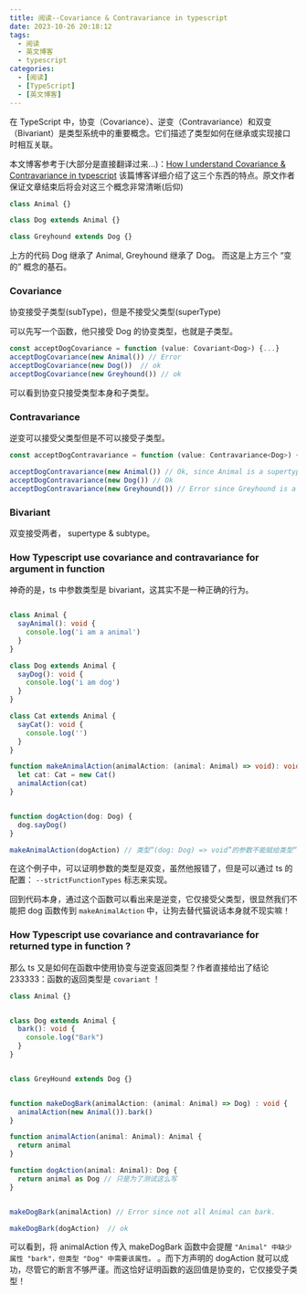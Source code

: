 ```yaml
---
title: 阅读--Covariance & Contravariance in typescript
date: 2023-10-26 20:18:12
tags:
  - 阅读
  - 英文博客
  - typescript
categories:
  - [阅读]
  - [TypeScript]
  - [英文博客]
---
```

在 TypeScript 中，协变（Covariance）、逆变（Contravariance）和双变（Bivariant）是类型系统中的重要概念。它们描述了类型如何在继承或实现接口时相互关联。

本文博客参考于(大部分是直接翻译过来...)：[How I understand Covariance & Contravariance in typescript](https://dev.to/codeoz/how-i-understand-covariance-contravariance-in-typescript-2766)
该篇博客详细介绍了这三个东西的特点。原文作者保证文章结束后将会对这三个概念非常清晰(后仰)


```ts
class Animal {}

class Dog extends Animal {}

class Greyhound extends Dog {}
```
上方的代码 Dog 继承了 Animal, Greyhound 继承了 Dog。 而这是上方三个 “变的” 概念的基石。

### Covariance
协变接受子类型(subType)，但是不接受父类型(superType)

可以先写一个函数，他只接受 Dog 的协变类型，也就是子类型。
```ts
const acceptDogCovariance = function (value: Covariant<Dog>) {...}
acceptDogCovariance(new Animal()) // Error
acceptDogCovariance(new Dog())  // ok
acceptDogCovariance(new Greyhound()) // ok
```
可以看到协变只接受类型本身和子类型。

### Contravariance
逆变可以接受父类型但是不可以接受子类型。
```ts
const acceptDogContravariance = function (value: Contravariance<Dog>) { ... }

acceptDogContravariance(new Animal()) // Ok, since Animal is a supertype of Dog
acceptDogContravariance(new Dog()) // Ok
acceptDogContravariance(new Greyhound()) // Error since Greyhound is a subtype of Dog
```


### Bivariant
双变接受两者， supertype & subtype。


### How Typescript use covariance and contravariance for argument in function
神奇的是，ts 中参数类型是 bivariant，这其实不是一种正确的行为。

```ts

class Animal {
  sayAnimal(): void {
    console.log('i am a animal')
  }
}

class Dog extends Animal {
  sayDog(): void {
    console.log('i am dog')
  }
}

class Cat extends Animal {
  sayCat(): void {
    console.log('')
  }
}

function makeAnimalAction(animalAction: (animal: Animal) => void): void {
  let cat: Cat = new Cat()
  animalAction(cat)
}


function dogAction(dog: Dog) {
  dog.sayDog()
}

makeAnimalAction(dogAction) // 类型“(dog: Dog) => void”的参数不能赋给类型“(animal: Animal) => void”的参数。参数“dog”和“animal” 的类型不兼容。类型 "Animal" 中缺少属性 "sayDog"，但类型 "Dog" 中需要该属性。
```
在这个例子中，可以证明参数的类型是双变，虽然他报错了，但是可以通过 ts 的配置： `--strictFunctionTypes` 标志来实现。

回到代码本身，通过这个函数可以看出来是逆变，它仅接受父类型，很显然我们不能把 dog 函数传到 `makeAnimalAction` 中，让狗去替代猫说话本身就不现实嘛！


### How Typescript use covariance and contravariance for returned type in function ?

那么 ts 又是如何在函数中使用协变与逆变返回类型？作者直接给出了结论233333：函数的返回类型是 `covariant` ！

```ts
class Animal {}


class Dog extends Animal {
  bark(): void {
    console.log("Bark")
  }
}


class GreyHound extends Dog {}


function makeDogBark(animalAction: (animal: Animal) => Dog) : void {
  animalAction(new Animal()).bark()
}

function animalAction(animal: Animal): Animal {
  return animal
}

function dogAction(animal: Animal): Dog {
  return animal as Dog // 只是为了测试这么写
}


makeDogBark(animalAction) // Error since not all Animal can bark.

makeDogBark(dogAction)  // ok
```

可以看到，将 animalAction 传入 makeDogBark 函数中会提醒 `"Animal" 中缺少属性 "bark"，但类型 "Dog" 中需要该属性。` 。而下方声明的 dogAction 就可以成功，尽管它的断言不够严谨。而这恰好证明函数的返回值是协变的，它仅接受子类型！